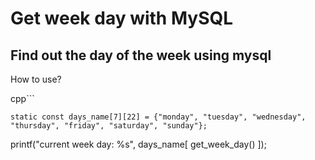 # Get week day with MySQL
## Find out the day of the week using mysql

How to use?

cpp```
    
    static const days_name[7][22] = {"monday", "tuesday", "wednesday", "thursday", "friday", "saturday", "sunday"};

printf("current week day: %s", days_name[ get_week_day() ]);
```

